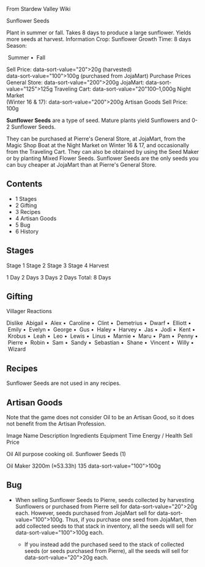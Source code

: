 From Stardew Valley Wiki

Sunflower Seeds

Plant in summer or fall. Takes 8 days to produce a large sunflower. Yields more seeds at harvest. Information Crop: Sunflower Growth Time: 8 days Season:

 Summer •  Fall

Sell Price: data-sort-value="20"&gt;20g (harvested)  
data-sort-value="100"&gt;100g (purchased from JojaMart) Purchase Prices General Store: data-sort-value="200"&gt;200g JojaMart: data-sort-value="125"&gt;125g Traveling Cart: data-sort-value="20"100–1,000g Night Market  
(Winter 16 &amp; 17): data-sort-value="200"&gt;200g Artisan Goods Sell Price: 100g

**Sunflower Seeds** are a type of seed. Mature plants yield Sunflowers and 0-2 Sunflower Seeds.

They can be purchased at Pierre's General Store, at JojaMart, from the Magic Shop Boat at the Night Market on Winter 16 &amp; 17, and occasionally from the Traveling Cart. They can also be obtained by using the Seed Maker or by planting Mixed Flower Seeds. Sunflower Seeds are the only seeds you can buy cheaper at JojaMart than at Pierre's General Store.

## Contents

- 1 Stages
- 2 Gifting
- 3 Recipes
- 4 Artisan Goods
- 5 Bug
- 6 History

## Stages

Stage 1 Stage 2 Stage 3 Stage 4 Harvest

1 Day 2 Days 3 Days 2 Days Total: 8 Days

## Gifting

Villager Reactions

Dislike  Abigail •  Alex •  Caroline •  Clint •  Demetrius •  Dwarf •  Elliott •  Emily •  Evelyn •  George •  Gus •  Haley •  Harvey •  Jas •  Jodi •  Kent •  Krobus •  Leah •  Leo •  Lewis •  Linus •  Marnie •  Maru •  Pam •  Penny •  Pierre •  Robin •  Sam •  Sandy •  Sebastian •  Shane •  Vincent •  Willy •  Wizard

## Recipes

Sunflower Seeds are not used in any recipes.

## Artisan Goods

Note that the game does not consider Oil to be an Artisan Good, so it does not benefit from the Artisan Profession.

Image Name Description Ingredients Equipment Time Energy / Health Sell Price

Oil All purpose cooking oil. Sunflower Seeds (1)

Oil Maker 3200m (≈53.33h) 135 data-sort-value="100"&gt;100g

## Bug

- When selling Sunflower Seeds to Pierre, seeds collected by harvesting Sunflowers or purchased from Pierre sell for data-sort-value="20"&gt;20g each. However, seeds purchased from JojaMart sell for data-sort-value="100"&gt;100g. Thus, if you purchase one seed from JojaMart, then add collected seeds to that stack in inventory, all the seeds will sell for data-sort-value="100"&gt;100g each.
  
  - If you instead add the purchased seed to the stack of collected seeds (or seeds purchased from Pierre), all the seeds will sell for data-sort-value="20"&gt;20g each.